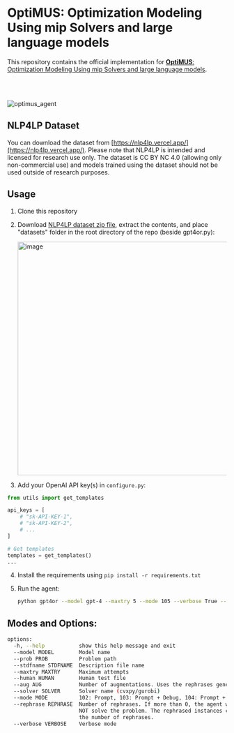# **OptiMUS**: Optimization Modeling Using mip Solvers and large language models

This repository contains the official implementation for [**OptiMUS**: Optimization Modeling Using mip Solvers and large language models](https://arxiv.org/).

<br>
<br>

![optimus_agent](https://github.com/teshnizi/OptiMUS/assets/48642434/23b1ab19-8248-4aad-8831-02cc895afffd)

## NLP4LP Dataset

You can download the dataset from [https://nlp4lp.vercel.app/](https://nlp4lp.vercel.app/). Please note that NLP4LP is intended and licensed for research use only. The dataset is CC BY NC 4.0 (allowing only non-commercial use) and models trained using the dataset should not be used outside of research purposes.

## Usage

1. Clone this repository
2. Download [NLP4LP dataset zip file](https://nlp4lp.vercel.app/), extract the contents, and place "datasets" folder in the root directory of the repo (beside gpt4or.py):

   <img width="535" alt="image" src="https://github.com/teshnizi/OptiMUS/assets/48642434/e287a0da-ac46-4604-89f6-59d4ee4037b3">

3. Add your OpenAI API key(s) in `configure.py`:

```python
from utils import get_templates

api_keys = [
    # "sk-API-KEY-1",
    # "sk-API-KEY-2",
    # ...
]

# Get templates
templates = get_templates()
...
```

4. Install the requirements using `pip install -r requirements.txt`
5. Run the agent:

   ```bash
   python gpt4or --model gpt-4 --maxtry 5 --mode 105 --verbose True --prob ./datasets/introduction_to_linear_optimization/problem_1
   ```

## Modes and Options:

```bash
options:
  -h, --help           show this help message and exit
  --model MODEL        Model name
  --prob PROB          Problem path
  --stdfname STDFNAME  Description file name
  --maxtry MAXTRY      Maximum attempts
  --human HUMAN        Human test file
  --aug AUG            Number of augmentations. Uses the rephrases generated by using the --rephrase parameter.
  --solver SOLVER      Solver name (cvxpy/gurobi)
  --mode MODE          102: Prompt, 103: Prompt + Debug, 104: Prompt + Debug + AutoTest, 105: Prompt + Debug + Human Test
  --rephrase REPHRASE  Number of rephrases. If more than 0, the agent will only generate rephrases of the problem and will
                       NOT solve the problem. The rephrased instances can then later be used by setting the aug parameter to
                       the number of rephrases.
  --verbose VERBOSE    Verbose mode
```
